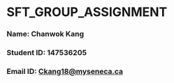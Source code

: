 # SFT_GROUP_ASSIGNMENT
### Name: Chanwok Kang
### Student ID: 147536205
### Email ID: Ckang18@myseneca.ca
